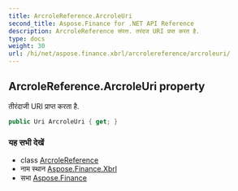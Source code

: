 ```yaml
---
title: ArcroleReference.ArcroleUri
second_title: Aspose.Finance for .NET API Reference
description: ArcroleReference संपत्त. तरंदज URI प्रप्त करत है.
type: docs
weight: 30
url: /hi/net/aspose.finance.xbrl/arcrolereference/arcroleuri/
---
```

## ArcroleReference.ArcroleUri property

तीरंदाजी URI प्राप्त करता है.

```csharp
public Uri ArcroleUri { get; }
```

### यह सभी देखें

* class [ArcroleReference](../)
* नाम स्थान [Aspose.Finance.Xbrl](../../arcrolereference/)
* सभा [Aspose.Finance](../../../)


